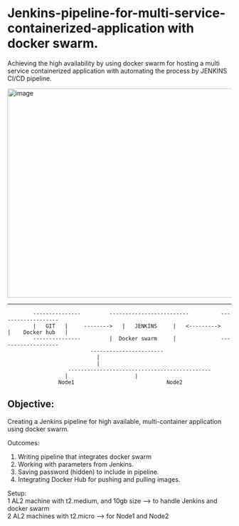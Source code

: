 # Jenkins-pipeline-for-multi-service-containerized-application with docker swarm.
Achieving the high availability by using docker swarm for hosting a multi service containerized application with automating the process by JENKINS CI/CD pipeline.

   <img width="859" height="469" alt="image" src="https://github.com/user-attachments/assets/e4f924e0-7705-4f7b-8948-2e96c059ccf4" />




--------------------------------


```
		---------------			-------------------------	  	   -------------------
		|   GIT   |     -------->	|	JENKINS		|   <--------->	   |	Docker hub   |
		---------------			|  Docker swarm		|	           -------------------
						  -----------------------	   
							|
							|
				   ---------------------------------------------
				  |						|
				Node1				       	      Node2
```


Objective:
--------------
Creating a Jenkins pipeline for high available, multi-container application using docker swarm.

Outcomes:
  1. Writing pipeline that integrates docker swarm  
  2. Working with parameters from Jenkins.  
  3. Saving password (hidden) to include in pipeline.  
  4. Integrating Docker Hub for pushing and pulling images.   


Setup:  
	1 AL2 machine with t2.medium, and 10gb size   --> to handle Jenkins and docker swarm   
	2 AL2 machines with t2.micro 				--> for Node1 and Node2  


